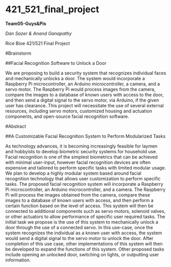 # 421_521_final_project
**Team05-Guys&Pis**

_Dan Sazer & Anand Ganapathy_

Rice Bioe 421/521 Final Project

#Brainstorm

##Facial Recognition Software to Unlock a Door


We are proposing to build a security system that recognizes individual faces and mechanically unlocks a door. The system would incorporate a Raspberry Pi microcontroller, an Arduino microcontroller, a camera, and a servo motor. The Raspberry Pi would process images from the camera, compare the images to a database of known users with access to the door, and then send a digital signal to the servo motor, via Arduino, if the given user has clearance. 
This project will necessitate the use of several external resources, including servo motors, customized housing and actuation components, and open-source facial recognition software.

#Abstract

##A Customizable Facial Recognition System to Perform Modularized Tasks


As technology advances, it is becoming increasingly feasible for laymen and hobbyists to develop biometric security systems for household use. Facial recognition is one of the simplest biometrics that can be achieved with minimal user-input, however facial recognition devices are often expensive and tailored to perform specific tasks with limited modular usage. We plan to develop a highly modular system based around facial recognition technology that allows user customization to perform specific tasks. 
The proposed facial recognition system will incorporate a Raspberry Pi microcontroller, an Arduino microcontroller, and a camera. The Raspberry Pi will process the images obtained from the camera, compare these images to a database of known users with access, and then perform a certain function based on the level of access. This system will then be connected to additional components such as servo motors, solenoid valves, or other actuators to allow performance of specific user required tasks. The initial task we propose is the use of this system to mechanically unlock a door through the use of a connected servo. In this use-case, once the system recognizes the individual as a known user with access, the system would send a digital signal to the servo motor to unlock the door.
After completion of this use case, other implementations of this system will then be developed to expand the functions of this system. Other proposed tasks include opening an unlocked door, switching on lights, or outputting user information.
